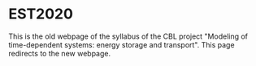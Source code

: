 # EST2020

This is the old webpage of the syllabus of the CBL project "Modeling of time-dependent systems: energy storage and transport". This page redirects to the new webpage.
